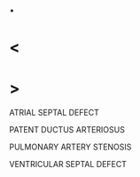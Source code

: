 # .

# <

# >

ATRIAL SEPTAL DEFECT

PATENT DUCTUS ARTERIOSUS

PULMONARY ARTERY STENOSIS

VENTRICULAR SEPTAL DEFECT
